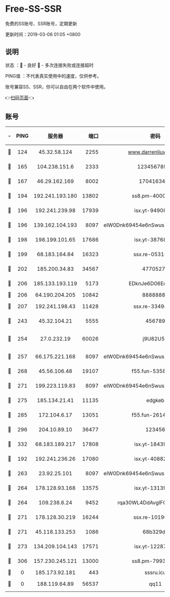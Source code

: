 # Free-SS-SSR

免费的SS账号、SSR账号，定期更新

更新时间：2019-03-06 01:05 +0800

## 说明

状态     ：🙂 - 良好 🙁 - 多次连接失败或连接超时

PING值   ：不代表真实使用中的速度，仅供参考。

账号兼容SS、SSR，你可以自由在两个软件中使用。

👉[扫码页面](https://liesauer.github.io/free-ss-ssr.github.io/)👈

## 账号

|-|PING|服务器|端口|密码|加密方式|区域|
|:----:|:----:|:-----:|-----:|:----:|:----:|:----:|
|🙂|124|45.32.58.124|2255|www.darrenliuwei.com|aes-256-cfb|JP|
|🙂|165|104.238.151.6|2333|12345678900|aes-256-cfb|JP|
|🙂|167|46.29.162.169|8002|1704163453|aes-256-cfb|RU|
|🙂|194|192.241.193.180|13802|ss8.pm-40001184|aes-256-cfb|US|
|🙂|196|192.241.239.98|17939|isx.yt-94908149|aes-256-cfb|US|
|🙂|196|139.162.104.193|8097|eIW0Dnk69454e6nSwuspv9DmS201tQ0D|aes-256-cfb|JP|
|🙂|198|198.199.101.65|17686|isx.yt-38768454|aes-256-cfb|US|
|🙂|199|68.183.164.84|16323|ssx.re-05315643|aes-256-cfb|US|
|🙂|202|185.200.34.83|34567|47705279|aes-256-cfb|US|
|🙂|206|185.133.193.119|5173|EDknJe6D06EoWDaw|aes-256-cfb|US|
|🙂|206|64.190.204.205|10842|88888888|rc4-md5|US|
|🙂|207|192.241.198.43|11428|ssx.re-33494381|aes-256-cfb|US|
|🙂|243|45.32.104.21|5555|456789|aes-256-cfb|SG|
|🙂|254|27.0.232.19|60026|j9U82U53|xchacha20-ietf-poly1305|HK|
|🙂|257|66.175.221.168|8097|eIW0Dnk69454e6nSwuspv9DmS201tQ0D|aes-256-cfb|US|
|🙂|268|45.56.106.48|19107|f55.fun-53586818|aes-256-cfb|US|
|🙂|271|199.223.119.83|8097|eIW0Dnk69454e6nSwuspv9DmS201tQ0D|aes-256-cfb|US|
|🙂|275|185.134.21.41|11135|edgkeb|aes-256-cfb|GB|
|🙂|285|172.104.6.17|13051|f55.fun-26146872|aes-256-cfb|US|
|🙂|296|204.10.89.10|36477|123456|aes-256-cfb|US|
|🙂|332|68.183.189.217|17808|isx.yt-18439872|aes-256-cfb|SG|
|🙂|192|192.241.236.26|17080|isx.yt-40882343|aes-256-cfb|US|
|🙂|263|23.92.25.101|8097|eIW0Dnk69454e6nSwuspv9DmS201tQ0D|aes-256-cfb|US|
|🙂|264|178.128.93.168|13575|isx.yt-13139523|aes-256-cfb|SG|
|🙂|264|109.238.6.24|9452|rqa30WL4DdAvgIFG6Fs3znzTa|aes-256-cfb|FR|
|🙂|271|178.128.30.219|16244|ssx.re-10190276|aes-256-cfb|SG|
|🙂|271|45.118.133.253|1086|68b329da|aes-256-cfb|SG|
|🙂|273|134.209.104.143|17571|isx.yt-12287887|aes-256-cfb|SG|
|🙂|306|157.230.245.121|13000|ss8.pm-79933809|aes-256-cfb|SG|
|🙁|0|185.173.92.181|443|sssru.icu|rc4-md5|RU|
|🙁|0|188.119.64.89|56537|qq11|aes-256-cfb|RU|
